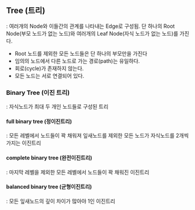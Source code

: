 ## Tree (트리)

: 여러개의 Node와 이들간의 관계를 나타내는 Edge로 구성됨.
단 하나의 Root Node(부모 노드가 없는 노드)와 여러개의 Leaf Node(자식 노드가 없는 노드)를 가진다.

- Root 노드를 제외한 모든 노드들은 단 하나의 부모만을 가진다
- 임의의 노드에서 다른 노드로 가는 경로(path)는 유일하다.
- 회로(cycle)가 존재하지 않는다.
- 모든 노드는 서로 연결되어 있다.

### Binary Tree (이진 트리)

: 자식노드가 최대 두 개인 노드들로 구성된 트리

#### full binary tree (정이진트리)

: 모든 레벨에서 노드들이 꽉 채워져 잎새노드를 제외한 모든 노드가 자식노드를 2개씩 가지는 이진트리

#### complete binary tree (완전이진트리)

: 마지막 레벨을 제외한 모든 레벨에서 노드들이 꽉 채워진 이진트리

#### balanced binary tree (균형이진트리)

: 모든 잎새노드의 깊이 차이가 많아야 1인 이진트리
